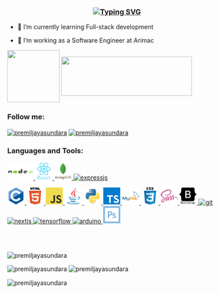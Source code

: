 <h3 align="center">
  <a href="https://git.io/typing-svg">
    <img src="https://readme-typing-svg.demolab.com?font=Fira+Code&weight=600&size=24&pause=1000&color=598996&center=true&vCenter=true&width=435&lines=Hi%F0%9F%91%8B%2C++I'm+Premil+Jayasundara" alt="Typing SVG" />
  </a>
</h3>

- 🌱 I’m currently learning Full-stack development

- 🔭 I’m working as a Software Engineer at Arimac

<p align="left">
  <a>
    <img align="center" src="https://storage.googleapis.com/arimac/email_signature/assets/images/arimac_logo.png" height="120" width="120"/>
    <img align="center" src="https://storage.googleapis.com/arimac/email_signature/assets/images/arimac_esig_promo.gif" height="90" width="300"/>
  </a>
</p>

<h3 align="left">Follow me:</h3>
<p align="left">
  <a href="https://www.linkedin.com/in/premil-jayasundara-0300ab127/" target="blank"> <img align="center" src="https://raw.githubusercontent.com/rahuldkjain/github-profile-readme-generator/master/src/images/icons/Social/linked-in-alt.svg" alt="premiljayasundara" height="30" width="40" /></a>
  <a href="https://www.instagram.com/premiljayasundara/" target="blank"> <img align="center" src="https://raw.githubusercontent.com/rahuldkjain/github-profile-readme-generator/master/src/images/icons/Social/instagram.svg" alt="premiljayasundara" height="30" width="40" /></a>
</p>

<!-- Languages & tools -->
<h3 align="left">Languages and Tools:</h3>

<!-- MERN Stack flow -->
<!-- =============== -->
<p align="left" >
    <a href="https://nodejs.org/en/about" target="_blank" rel="noreferrer"> <img src="https://raw.githubusercontent.com/devicons/devicon/master/icons/nodejs/nodejs-original-wordmark.svg" alt="nodejs" width="60" height="40"/> </a>
   <a href="https://react.dev/" target="_blank" rel="noreferrer" > <img src="https://raw.githubusercontent.com/devicons/devicon/master/icons/react/react-original-wordmark.svg" alt="react" width="40" height="40" /> </a> 
   <a href="https://www.mongodb.com/" target="_blank" rel="noreferrer"> <img src="https://raw.githubusercontent.com/devicons/devicon/master/icons/mongodb/mongodb-original-wordmark.svg" alt="mongodb" width="40" height="40"/> </a>
   <a href="https://expressjs.com/" target="_blank" rel="noreferrer"> <img src="https://iotbyhvm.ooo/wp-content/uploads/2019/01/expressjs.png" alt="expressjs" width="70" height="40" /> </a> 
</p>

<!-- Other languages & tools -->
<!-- ======================= -->
<p align="left" >  
  <a href="https://www.w3schools.com/c/" target="_blank" rel="noreferrer"> <img src="https://raw.githubusercontent.com/devicons/devicon/master/icons/c/c-original.svg" alt="c" width="40" height="40"/> </a>
  <a href="https://www.w3schools.com/html/" target="_blank" rel="noreferrer"> <img src="https://raw.githubusercontent.com/devicons/devicon/master/icons/html5/html5-original-wordmark.svg" alt="html5" width="40" height="40"/> </a> 
  <a href="https://developer.mozilla.org/en-US/docs/Web/JavaScript" target="_blank" rel="noreferrer"> <img src="https://raw.githubusercontent.com/devicons/devicon/master/icons/javascript/javascript-original.svg" alt="javascript" width="40" height="40"/> </a> 
    <a href="https://www.java.com" target="_blank" rel="noreferrer"> <img src="https://raw.githubusercontent.com/devicons/devicon/master/icons/java/java-original.svg" alt="java" width="40" height="40"/> </a>
  <a href="https://www.python.org" target="_blank" rel="noreferrer"> <img src="https://raw.githubusercontent.com/devicons/devicon/master/icons/python/python-original.svg" alt="python" width="40" height="40"/> </a> 
  <a href="https://www.typescriptlang.org/" target="_blank" rel="noreferrer"> <img src="https://raw.githubusercontent.com/devicons/devicon/master/icons/typescript/typescript-original.svg" alt="typescript" width="40" height="40"/> </a> 
  <a href="https://www.mysql.com/" target="_blank" rel="noreferrer"> <img src="https://raw.githubusercontent.com/devicons/devicon/master/icons/mysql/mysql-original-wordmark.svg" alt="mysql" width="40" height="40"/> </a> 
  <a href="https://www.w3schools.com/css/" target="_blank" rel="noreferrer"> <img src="https://raw.githubusercontent.com/devicons/devicon/master/icons/css3/css3-original-wordmark.svg" alt="css3" width="40" height="40"/> </a> 
  <a href="https://sass-lang.com" target="_blank" rel="noreferrer"> <img src="https://raw.githubusercontent.com/devicons/devicon/master/icons/sass/sass-original.svg" alt="sass" width="40" height="40"/> </a> 
  <a href="https://getbootstrap.com" target="_blank" rel="noreferrer"> <img src="https://raw.githubusercontent.com/devicons/devicon/master/icons/bootstrap/bootstrap-plain-wordmark.svg" alt="bootstrap" width="40" height="40"/> </a> 
  <a href="https://git-scm.com/" target="_blank" rel="noreferrer"> <img src="https://www.vectorlogo.zone/logos/git-scm/git-scm-icon.svg" alt="git" width="40" height="40"/> </a> 
  <a href="https://nextjs.org/" target="_blank" rel="noreferrer"> <img src="https://www.vistarprotech.com/assets/img/portfolio/p2.png" alt="nextjs" width="40" height="40"/> </a> 
  <a href="https://www.tensorflow.org" target="_blank" rel="noreferrer"> <img src="https://www.vectorlogo.zone/logos/tensorflow/tensorflow-icon.svg" alt="tensorflow" width="40" height="40"/> </a> 
  <a href="https://www.arduino.cc/" target="_blank" rel="noreferrer"> <img src="https://cdn.worldvectorlogo.com/logos/arduino-1.svg" alt="arduino" width="40" height="40"/> </a> 
  <a href="https://www.photoshop.com/en" target="_blank" rel="noreferrer"> <img src="https://raw.githubusercontent.com/devicons/devicon/master/icons/photoshop/photoshop-line.svg" alt="photoshop" width="40" height="40"/> </a> 
</p>

<br><br>
<p align="left"> <img src="https://komarev.com/ghpvc/?username=premil&label=Profile%20views&color=blueviolet&style=flat" alt="premiljayasundara" /> </p>
<p align="left"> 
  <img align="top" padding-right=20px src="https://github-readme-stats.vercel.app/api/top-langs/?username=premil&show_icons=true&locale=en&layout=compact&theme=dark" alt="premiljayasundara" /> 
  <img align="center-top" src="https://github-readme-stats.vercel.app/api?username=premil&show_icons=true&locale=en&theme=tokyonight" alt="premiljayasundara" />
</p>
<p><img align="center" src="https://github-readme-streak-stats.herokuapp.com?user=premil&theme=earth&" alt="premiljayasundara" /></p>

<!--
**premil/premil** is a ✨ _special_ ✨ repository because its `README.md` (this file) appears on your GitHub profile.

Here are some ideas to get you started:

- 🔭 I’m currently working on ...
- 🌱 I’m currently learning ...
- 👯 I’m looking to collaborate on ...
- 🤔 I’m looking for help with ...
- 💬 Ask me about ...
- 📫 How to reach me: ...
- 😄 Pronouns: ...
- ⚡ Fun fact: ...
-->

